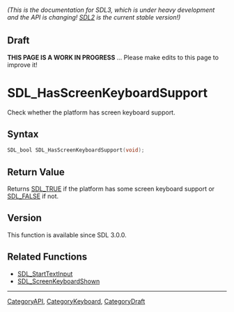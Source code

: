 ###### (This is the documentation for SDL3, which is under heavy development and the API is changing! [SDL2](https://wiki.libsdl.org/SDL2/) is the current stable version!)

## Draft

**THIS PAGE IS A WORK IN PROGRESS** ... Please make edits to this page to improve it!



<!-- #*^*^*^*^*See https://wiki.libsdl.org/SGFunctions for details on editing this page*^*^*^*^* -->
# SDL_HasScreenKeyboardSupport

Check whether the platform has screen keyboard support.

## Syntax

```c
SDL_bool SDL_HasScreenKeyboardSupport(void);

```

## Return Value

Returns [SDL_TRUE](SDL_TRUE) if the platform has some screen keyboard
support or [SDL_FALSE](SDL_FALSE) if not.

## Version

This function is available since SDL 3.0.0.

## Related Functions

* [SDL_StartTextInput](SDL_StartTextInput)
* [SDL_ScreenKeyboardShown](SDL_ScreenKeyboardShown)

----
[CategoryAPI](CategoryAPI), [CategoryKeyboard](CategoryKeyboard), [CategoryDraft](CategoryDraft)
<!-- #See the Style Guide for instructions on editing the footer. -->



